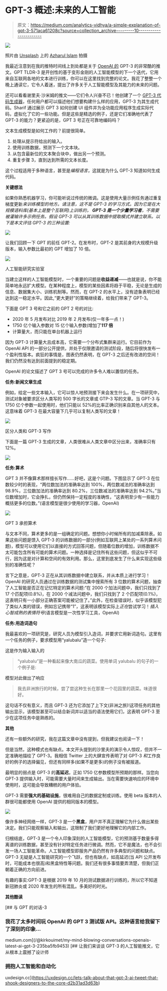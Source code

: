 # GPT-3 概述:未来的人工智能

> 原文：<https://medium.com/analytics-vidhya/a-simple-explanation-of-gpt-3-571aca61208c?source=collection_archive---------10----------------------->

![](img/e41bd0aeefd1eec0ca502318db7d5e36.png)

照片由 [Unsplash](https://unsplash.com?utm_source=medium&utm_medium=referral) 上的 [Azharul Islam](https://unsplash.com/@azhar93?utm_source=medium&utm_medium=referral) 拍摄

我最近注意到在我的推特时间线上到处都是关于 [OpenAI 的](https://openai.com/) GPT-3 的非常酷的推文。GPT TLDR-3 是开创性的基于变形金刚的人工智能模型的下一个迭代，它用来自互联网各地的文本进行训练，你可以在这里找到完整的论文。我花了整整一个晚上通读它，它令人着迷，提出了许多关于人工智能模型及其能力的未来的问题。

还可以看看谢里夫·沙米姆的推文——它们令人兴奋不已！他创建了一个 [GPT-3 代码生成器](https://debuild.co/)，任何用户都可以描述他们想要构建什么样的应用，GPT-3 为其生成代码。Sharif 通过展示 GPT 3 如何创建 UI 组件并为全功能应用程序生成实际代码，虚拟化了它的一些功能。但是这些是精选的例子，还是它们准确地代表了 GPT-3 的能力？更紧迫的是，GPT 3 号正在可靠地编码吗？

文本生成模型是如何工作的？前提很简单。

1.  处理从提示符给出的输入。
2.  使用训练数据，预测下一个文本块。
3.  从包含最新位的文本聚合块中，做出另一个预测。
4.  重复步骤 3，直到达到所需的文本长度。

这个过程适用于多种语言，甚至是*编程语言*，这就是为什么 GPT-3 知道如何生成代码。

**关键想法**

如果你熟悉机器学习，你可能听说过传统的微调。这是使用大量示例任务通过重复梯度更新*来训练模型的地方。请注意，这不是 GPT-3 的学习方式。因为它是在大规模语料库(基本上是整个互联网)上训练的， **GPT-3 是一个少量学习者**，不需要被灌输许多示例任务。假设 GPT-3 可以从其训练数据中提取模式并建立联系。以下是本文评估 GPT-3 的三种设置:*

![](img/a8c25c5795c28937af15a35a23014515.png)

让我们回顾一下 GPT 的前任 GPT-2。在发布时，GPT-2 是其前身的大规模升级版本，输入参数比最初的 GPT 增加了 10 倍。

![](img/4f0f9adc6c72c7e07f7d9b40fc132c95.png)

人工智能研究实验室

当建立这样的人工智能模型时，一个重要的问题是**收益递减**——也就是说，你不能简单地永远扩大模型。在某种程度上，模型的某些因素将趋于平稳，无论是生成的信息、数据集大小、训练机制等。然而，在 GPT-2 的水平上，没有迹象表明已经达到这一稳定水平。因此,“更大更好”的策略继续着，给我们带来了 GPT-3。

下面是 GPT 3 号和它之前的 GPT 2 号的对比:

*   2020 年 5 月发布对比 2019 年 2 月发布(仅一年多一点！)
*   1750 亿个输入参数对 15 亿个输入参数(增加了**117 倍**
*   计算量大，而只能在单台机器上运行

因为 GPT-3 计算量大且成本高，它需要一个分布式集群来运行。它目前作为 OpenAI API 的一部分公开提供，并处于仅限邀请的测试阶段，随后将很快发布一个盈利性版本。疯狂的事情是，图表仍然表明，在 GPT-3 之后还有改进的空间！我们仍然没有达到前面提到的稳定期。

OpenAI 的论文描述了 GPT 3 号可以完成的许多令人难以置信的任务。

**任务:新闻文章生成**

例如，给定一些文本输入，它可以惊人地预测接下来会发生什么。在一项研究中，测试对象被要求区分人类写的 500 字长的文章或 GTP-3 写的文章。当 GPT-3 与 1750 亿个参数一起使用时，他们只能以 52%的比率正确识别来自其他人的文本。这意味着 GPT-3 在最大容量下几乎可以复制人类写的文章！

![](img/f83356d86be2a7c16fccf84ab2800348.png)

区分人类和 GPT-3 写作

下面是一篇 GPT-3 生成的文章，人类很难从人类文章中区分出来，准确率只有 12%。

![](img/bffcb4987c3c2c3ad99962fe1e99b8d2.png)

**任务:算术**

GPT 3 并不像算术那样擅长写作……好吧，这是个问题。下图显示了 GPT-3 在位数较少时的表现，“两位数加法的准确率达到 100%，两位数减法的准确率达到 98.9%，三位数加法的准确率达到 80.2%，三位数减法的准确率达到 94.2%。”当位数增加时，它会挣扎，但仍然保持一定程度的准确性，“这表明至少有一些能力概括更多的位数。”(语言模型是很少使用的学习器，OpenAI)

![](img/963ca96f749aeac34cc04bd719a90c74.png)

GPT 3 承担算术

与文本不同，算术更多的是一组确定的问题。想想你小时候所有的加减乘除表。如果这些问题是馈入 GPT-3 的训练数据的一部分(例如互联网上某处的一系列算术问题)，模型可以使用它们以直接的方式回答问题，但随着位数的增加，训练数据不太可能包含所有可能的算术问题。一种选择是记住所有这些问题，但这似乎不可行，因为这是对计算和空间的有效利用。那么，这里到底发生了什么来实现这些级别的准确性呢？

言下之意是，GPT-3 正在从其训练数据中建立联系，并从本质上进行学习！OpenAI 的研究人员通过在训练数据的测试集中搜索所有 3 位数的算术问题，抽查了人工智能是否正在记忆特定的算术问题:“在 2000 个加法问题中，我们只找到了 17 个匹配项(0.8%)，在 2000 个减法问题中，我们只找到了 2 个匹配项(0.1%)，这表明只有一小部分正确答案可能被记住了。”此外，在检查错误时，似乎该模型犯了类似人类的错误，例如忘记携带“1”，这表明该模型实际上*正在*尝试学习！*插入心智成熟的表情符号*(语言模型是一次性学习工具，OpenAI)

**任务:用造词造句**

我最喜欢的一项研究是，研究人员为模型引入造词，并要求它用新词造句。这里有一个任务的例子，要求模型用“yalubalu”造一个句子:

这是作为输入输入的

> “yalubalu”是一种看起来像大南瓜的蔬菜。使用单词 yalubalu 的句子的一个例子是:

模型对此做出了响应

> 我去非洲旅行的时候，尝了尝这种生长在那里一个花园里的蔬菜。味道很好。

这句话不仅有意义，而且 GPT-3 还为它添加了上下文(非洲之旅)!这项任务的其他输出显示，该模型甚至可以结合新词并以适当的语法使用它们，这表明 GPT-3 至少在这项任务中是熟练的。

**其他**

还有一些额外的研究，我在这篇文章中没有提到，但我建议也阅读一下！

但是当然，这种模式也有缺点。本文开头提到的沙里夫的演示令人惊叹，但并不一定准确地描绘了 GPT-3。我相信 Twitter 上的大肆宣传表明了对 GPT-3 *和*工作良好的例子的选择偏见，但还有同样多(如果不是更多)的例子没有被报道。

最明显的弱点是 GPT-3 的**高延迟**，正如 1750 亿参数模型所预期的那样。当您向 GPT-3 提供输入时，可能需要大量时间来生成输出。当在需要快速响应的环境中使用时，这可能会导致糟糕的用户体验。

GPT-3 需要**强大的基础设施**，很难用自己的数据定制或训练。使用 beta 版本的人群很可能都使用 OpenAI 提供的相同版本的模型。

![](img/f15436e64e366855e035964099c91bc9.png)

像许多神经网络一样，GPT-3 是一个**黑盒**，用户并不真正理解它为什么做出某些决定。我们只能观察输入和输出，这限制了我们更好地理解它的内部工作。

归根结底，GPT-3 是一个令人印象深刻的人工智能模型，它的预测基于数量多得离谱的训练数据，甚至没有针对特定任务进行微调。然而，它不是魔法，也不会引发一场人工智能革命。人工智能模型即服务产品仍然有许多典型的问题和缺点。GPT-3 无疑是人工智能研究的一个飞跃，但也有缺点，如高延迟(当 API 公开发布时，可能成本也很高)和黑盒特性等问题。我们还有很多事情要弄清楚，但我们正朝着正确的方向前进。

有趣的事实:GPT-3 是根据 2019 年 10 月的测试数据进行训练的，所以它不知道新冠肺炎或 2020 年发生的所有混乱。多美好的时光。

**其他酷读**

 [## 与 GPT 的对话-3

### 我花了太多时间玩 OpenAI 的 GPT 3 测试版 API。这种语言给我留下了深刻的印象…

medium.com](/@kirkouimet/my-mind-blowing-conversations-openais-latest-ai-gpt-3-235ba5fb9453) [](https://uxdesign.cc/lets-talk-about-that-gpt-3-ai-tweet-that-shook-designers-to-the-core-d2b31ad3d63b) [## 让我们来谈谈 GPT-3 的人工智能推文，它从根本上震撼了设计师

### 拥抱人工智能和自动化

uxdesign.cc](https://uxdesign.cc/lets-talk-about-that-gpt-3-ai-tweet-that-shook-designers-to-the-core-d2b31ad3d63b)